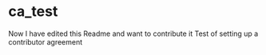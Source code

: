 ca_test
=======
Now I have edited this Readme and want to contribute it
Test of setting up a contributor agreement
